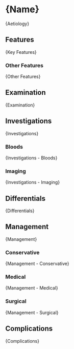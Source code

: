 # {Name}
{Aetiology}
## Features
{Key Features}
### Other Features
{Other Features}
## Examination
{Examination}
## Investigations
{Investigations}
### Bloods
{Investigations - Bloods}
### Imaging
{Investigations - Imaging}
## Differentials
{Differentials}
## Management
{Management}
### Conservative
{Management - Conservative}
### Medical
{Management - Medical}
### Surgical
{Management - Surgical}
## Complications
{Complications}
